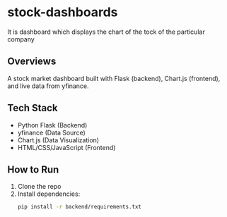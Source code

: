 # stock-dashboards
It is dashboard which displays the chart of the tock of the particular company

## Overviews

A stock market dashboard built with Flask (backend), Chart.js (frontend), and live data from yfinance.

## Tech Stack
- Python Flask (Backend)
- yfinance (Data Source)
- Chart.js (Data Visualization)
- HTML/CSS/JavaScript (Frontend)

## How to Run
1. Clone the repo
2. Install dependencies:
   ```bash
   pip install -r backend/requirements.txt
